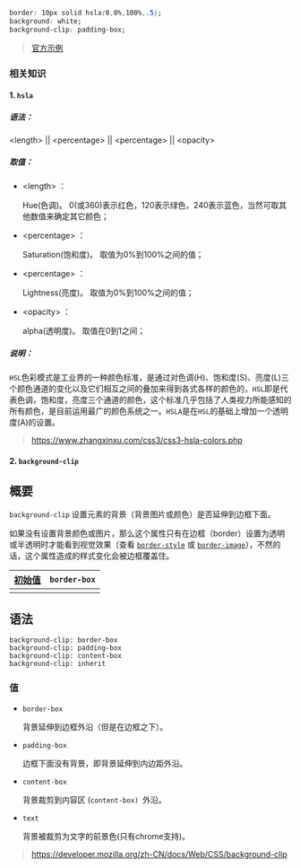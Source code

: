 ```css
border: 10px solid hsla(0,0%,100%,.5);
background: white;
background-clip: padding-box;
```

> [官方示例](http://dabblet.com/gist/012289cc14106a1bd7a5)

### 相关知识

#### 1. `hsla`

##### 语法：

\<length\> || \<percentage\> || \<percentage\> || \<opacity\>

##### 取值：

- \<length\> ：

  Hue(色调)。 0(或360)表示红色，120表示绿色，240表示蓝色，当然可取其他数值来确定其它颜色；

- \<percentage\> ：

  Saturation(饱和度)。 取值为0%到100%之间的值；

- \<percentage\> ：

  Lightness(亮度)。 取值为0%到100%之间的值； 

- \<opacity\> ： 

  alpha(透明度)。 取值在0到1之间；

##### 说明：

`HSL`色彩模式是工业界的一种颜色标准，是通过对色调(H)、饱和度(S)、亮度(L)三个颜色通道的变化以及它们相互之间的叠加来得到各式各样的颜色的，`HSL`即是代表色调，饱和度，亮度三个通道的颜色，这个标准几乎包括了人类视力所能感知的所有颜色，是目前运用最广的颜色系统之一。`HSLA`是在`HSL`的基础上增加一个透明度(A)的设置。

> https://www.zhangxinxu.com/css3/css3-hsla-colors.php

#### 2. `background-clip` 

## 概要

`background-clip`  设置元素的背景（背景图片或颜色）是否延伸到边框下面。

如果没有设置背景颜色或图片，那么这个属性只有在边框（border）设置为透明或半透明时才能看到视觉效果（查看 [`border-style`](https://developer.mozilla.org/zh-CN/docs/Web/CSS/border-style) 或 [`border-image`](https://developer.mozilla.org/zh-CN/docs/Web/CSS/border-image)），不然的话，这个属性造成的样式变化会被边框覆盖住。

| [初始值](https://developer.mozilla.org/zh-CN/docs/Web/CSS/initial_value) | `border-box` |
| :--------------------------------------: | :----------: |
|                                          |              |

## 语法

```
background-clip: border-box
background-clip: padding-box
background-clip: content-box
background-clip: inherit
```

### 值

- `border-box`

  背景延伸到边框外沿（但是在边框之下）。

- `padding-box`

  边框下面没有背景，即背景延伸到内边距外沿。

- `content-box`

  背景裁剪到内容区 (`content-box) `外沿。

- `text`

  背景被裁剪为文字的前景色(只有chrome支持)。

> https://developer.mozilla.org/zh-CN/docs/Web/CSS/background-clip

